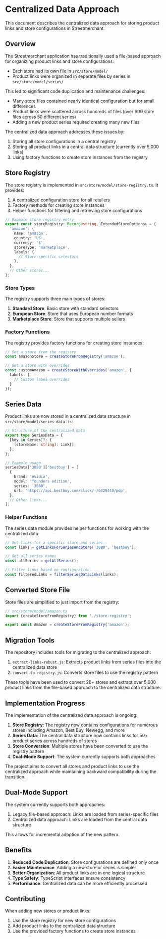 # Centralized Data Approach

This document describes the centralized data approach for storing product links and store configurations in Streetmerchant.

## Overview

The Streetmerchant application has traditionally used a file-based approach for organizing product links and store configurations:

- Each store had its own file in `src/store/model/`
- Product links were organized in separate files by series in `src/store/model/series/`

This led to significant code duplication and maintenance challenges:
- Many store files contained nearly identical configuration but for small differences
- Product links were scattered across hundreds of files (over 900 store files across 50 different series)
- Adding a new product series required creating many new files

The centralized data approach addresses these issues by:
1. Storing all store configurations in a central registry
2. Storing all product links in a central data structure (currently over 5,000 links)
3. Using factory functions to create store instances from the registry

## Store Registry

The store registry is implemented in `src/store/model/store-registry.ts`. It provides:

1. A centralized configuration store for all retailers
2. Factory methods for creating store instances
3. Helper functions for filtering and retrieving store configurations

```typescript
// Example store registry entry
export const storeRegistry: Record<string, ExtendedStoreOptions> = {
  'amazon': {
    name: 'amazon',
    country: 'US',
    currency: '$',
    storeType: 'marketplace',
    labels: {
      // Store-specific selectors
    },
  },
  // Other stores...
};
```

### Store Types

The registry supports three main types of stores:

1. **Standard Store**: Basic store with standard selectors
2. **European Store**: Store that uses European number formats
3. **Marketplace Store**: Store that supports multiple sellers

### Factory Functions

The registry provides factory functions for creating store instances:

```typescript
// Get a store from the registry
const amazonStore = createStoreFromRegistry('amazon');

// Get a store with overrides
const customAmazon = createStoreWithOverrides('amazon', {
  labels: {
    // Custom label overrides
  }
});
```

## Series Data

Product links are now stored in a centralized data structure in `src/store/model/series-data.ts`:

```typescript
// Structure of the centralized data
export type SeriesData = {
  [key in Series]?: {
    [storeName: string]: Link[];
  };
};

// Example usage
seriesData['3080']['bestbuy'] = [
  {
    brand: 'nvidia',
    model: 'founders edition',
    series: '3080',
    url: 'https://api.bestbuy.com/click/-/6429440/pdp',
  },
  // Other links...
];
```

### Helper Functions

The series data module provides helper functions for working with the centralized data:

```typescript
// Get links for a specific store and series
const links = getLinksForSeriesAndStore('3080', 'bestbuy');

// Get all series names
const allSeries = getAllSeries();

// Filter links based on configuration
const filteredLinks = filterSeriesDataLinks(links);
```

## Converted Store File

Store files are simplified to just import from the registry:

```typescript
// src/store/model/amazon.ts
import {createStoreFromRegistry} from './store-registry';

export const Amazon = createStoreFromRegistry('amazon');
```

## Migration Tools

The repository includes tools for migrating to the centralized approach:

1. `extract-links-robust.js`: Extracts product links from series files into the centralized data store
2. `convert-to-registry.js`: Converts store files to use the registry pattern

These tools have been used to convert 20+ stores and extract over 5,000 product links from the file-based approach to the centralized data structure.

## Implementation Progress

The implementation of the centralized data approach is ongoing:

1. **Store Registry**: The registry now contains configurations for numerous stores including Amazon, Best Buy, Newegg, and more
2. **Series Data**: The central data structure now contains links for 50+ product series across hundreds of stores
3. **Store Conversion**: Multiple stores have been converted to use the registry pattern
4. **Dual-Mode Support**: The system currently supports both approaches

The project aims to convert all stores and product links to use the centralized approach while maintaining backward compatibility during the transition.

## Dual-Mode Support

The system currently supports both approaches:

1. Legacy file-based approach: Links are loaded from series-specific files
2. Centralized data approach: Links are loaded from the central data structure

This allows for incremental adoption of the new pattern.

## Benefits

1. **Reduced Code Duplication**: Store configurations are defined only once
2. **Easier Maintenance**: Adding a new store or series is simpler
3. **Better Organization**: All product links are in one logical structure
4. **Type Safety**: TypeScript interfaces ensure consistency
5. **Performance**: Centralized data can be more efficiently processed

## Contributing

When adding new stores or product links:

1. Use the store registry for new store configurations
2. Add product links to the centralized data structure
3. Use the provided factory functions to create store instances